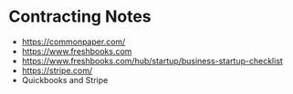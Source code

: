 # Contracting Notes

- https://commonpaper.com/
- https://www.freshbooks.com
- https://www.freshbooks.com/hub/startup/business-startup-checklist
- https://stripe.com/
- Quickbooks and Stripe
